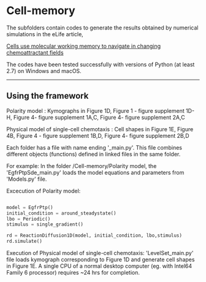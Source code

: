 # Cell-memory


The subfolders contain codes to generate the results obtained by numerical simulations in the eLife article,

[Cells use molecular working memory to navigate in changing chemoattractant fields](https://elifesciences.org/articles/76825)


The codes have been tested successfully with versions of Python (at least 2.7) on Windows and macOS.

-------------------------
Using the framework
-------------------------

Polarity model     : Kymographs in Figure 1D, Figure 1 - figure supplement 1D-H, Figure 4- figure supplement 1A,C, Figure 4- figure supplement 2A,C 

Physical model of single-cell chemotaxis : Cell shapes in Figure 1E, Figure 4B, Figure 4 - figure supplement 1B,D, Figure 4- figure supplement 2B,D


Each folder has a file with name ending '_main.py'. This file combines different objects (functions) defined in linked files in the same folder. 

For example: In the folder  /Cell-memory/Polarity model, the 'EgfrPtpSde_main.py' loads the model equations and parameters from 'Models.py' file. 

Excecution of Polarity model:
```python

model = EgfrPtp()
initial_condition = around_steadystate()
lbo = Periodic()
stimulus = single_gradient()

rd = ReactionDiffusion1D(model, initial_condition, lbo,stimulus)
rd.simulate()
```

Execution of Physical model of single-cell chemotaxis: 'LevelSet_main.py' file loads kymograph corresponding to Figure 1D and generate cell shapes in Figure 1E. A single CPU of a normal desktop computer (eg. with Intel64 Family 6 processor) requires ~24 hrs for completion.
